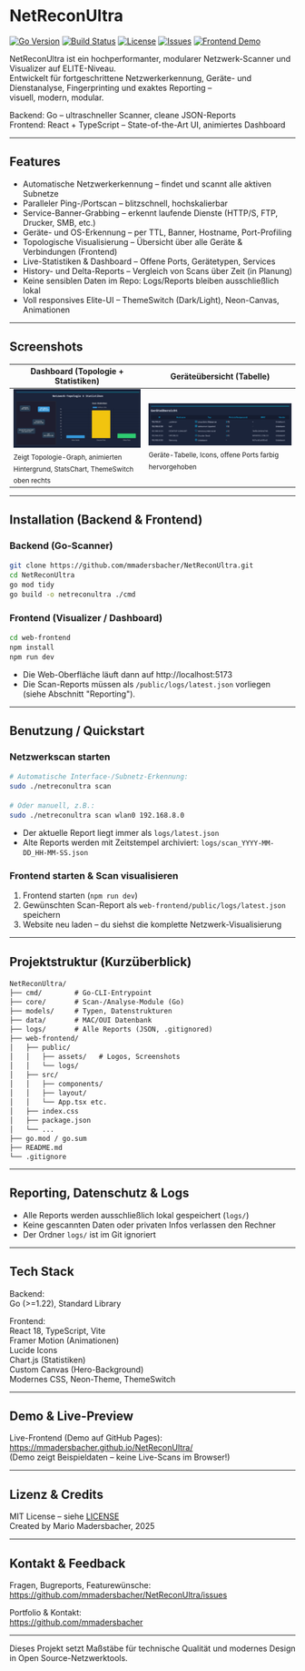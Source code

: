 
# NetReconUltra

[![Go Version](https://img.shields.io/badge/go-%3E=1.22-blue?logo=go)](https://golang.org)
[![Build Status](https://img.shields.io/badge/build-passing-brightgreen)]()
[![License](https://img.shields.io/github/license/mmadersbacher/NetReconUltra)](LICENSE)
[![Issues](https://img.shields.io/github/issues/mmadersbacher/NetReconUltra?color=blue)](https://github.com/mmadersbacher/NetReconUltra/issues)
[![Frontend Demo](https://img.shields.io/badge/frontend-live-blue?logo=react)](https://mmadersbacher.github.io/NetReconUltra/)

NetReconUltra ist ein hochperformanter, modularer Netzwerk-Scanner und Visualizer auf ELITE-Niveau.  
Entwickelt für fortgeschrittene Netzwerkerkennung, Geräte- und Dienstanalyse, Fingerprinting und exaktes Reporting –  
visuell, modern, modular.

Backend: Go – ultraschneller Scanner, cleane JSON-Reports  
Frontend: React + TypeScript – State-of-the-Art UI, animiertes Dashboard

---

## Features

- Automatische Netzwerkerkennung – findet und scannt alle aktiven Subnetze
- Paralleler Ping-/Portscan – blitzschnell, hochskalierbar
- Service-Banner-Grabbing – erkennt laufende Dienste (HTTP/S, FTP, Drucker, SMB, etc.)
- Geräte- und OS-Erkennung – per TTL, Banner, Hostname, Port-Profiling
- Topologische Visualisierung – Übersicht über alle Geräte & Verbindungen (Frontend)
- Live-Statistiken & Dashboard – Offene Ports, Gerätetypen, Services
- History- und Delta-Reports – Vergleich von Scans über Zeit (in Planung)
- Keine sensiblen Daten im Repo: Logs/Reports bleiben ausschließlich lokal
- Voll responsives Elite-UI – ThemeSwitch (Dark/Light), Neon-Canvas, Animationen

---

## Screenshots

| Dashboard (Topologie + Statistiken) | Geräteübersicht (Tabelle) |
|-------------------------------------|--------------------------|
| ![Dashboard Screenshot](/web-frontend/public/screenshot-dashboard.png)<br><sub>Zeigt Topologie-Graph, animierten Hintergrund, StatsChart, ThemeSwitch oben rechts</sub> | ![Devices Screenshot](./web-frontend/public/screenshot-devices.png)<br><sub>Geräte-Tabelle, Icons, offene Ports farbig hervorgehoben</sub> |


---

## Installation (Backend & Frontend)

### Backend (Go-Scanner)

```bash
git clone https://github.com/mmadersbacher/NetReconUltra.git
cd NetReconUltra
go mod tidy
go build -o netreconultra ./cmd
```

### Frontend (Visualizer / Dashboard)

```bash
cd web-frontend
npm install
npm run dev
```

- Die Web-Oberfläche läuft dann auf http://localhost:5173  
- Die Scan-Reports müssen als `/public/logs/latest.json` vorliegen (siehe Abschnitt "Reporting").

---

## Benutzung / Quickstart

### Netzwerkscan starten

```bash
# Automatische Interface-/Subnetz-Erkennung:
sudo ./netreconultra scan

# Oder manuell, z.B.:
sudo ./netreconultra scan wlan0 192.168.8.0
```

- Der aktuelle Report liegt immer als `logs/latest.json`
- Alte Reports werden mit Zeitstempel archiviert: `logs/scan_YYYY-MM-DD_HH-MM-SS.json`

### Frontend starten & Scan visualisieren

1. Frontend starten (`npm run dev`)
2. Gewünschten Scan-Report als `web-frontend/public/logs/latest.json` speichern
3. Website neu laden – du siehst die komplette Netzwerk-Visualisierung

---

## Projektstruktur (Kurzüberblick)

```text
NetReconUltra/
├── cmd/        # Go-CLI-Entrypoint
├── core/       # Scan-/Analyse-Module (Go)
├── models/     # Typen, Datenstrukturen
├── data/       # MAC/OUI Datenbank
├── logs/       # Alle Reports (JSON, .gitignored)
├── web-frontend/
│   ├── public/
│   │   ├── assets/   # Logos, Screenshots
│   │   └── logs/
│   ├── src/
│   │   ├── components/
│   │   ├── layout/
│   │   └── App.tsx etc.
│   ├── index.css
│   ├── package.json
│   └── ...
├── go.mod / go.sum
├── README.md
└── .gitignore
```

---

## Reporting, Datenschutz & Logs

- Alle Reports werden ausschließlich lokal gespeichert (`logs/`)
- Keine gescannten Daten oder privaten Infos verlassen den Rechner
- Der Ordner `logs/` ist im Git ignoriert

---

## Tech Stack

Backend:  
Go (>=1.22), Standard Library

Frontend:  
React 18, TypeScript, Vite  
Framer Motion (Animationen)  
Lucide Icons  
Chart.js (Statistiken)  
Custom Canvas (Hero-Background)  
Modernes CSS, Neon-Theme, ThemeSwitch

---

## Demo & Live-Preview

Live-Frontend (Demo auf GitHub Pages):  
https://mmadersbacher.github.io/NetReconUltra/  
(Demo zeigt Beispieldaten – keine Live-Scans im Browser!)

---

## Lizenz & Credits

MIT License – siehe [LICENSE](LICENSE)  
Created by Mario Madersbacher, 2025

---

## Kontakt & Feedback

Fragen, Bugreports, Featurewünsche:  
https://github.com/mmadersbacher/NetReconUltra/issues

Portfolio & Kontakt:  
https://github.com/mmadersbacher

---

Dieses Projekt setzt Maßstäbe für technische Qualität und modernes Design in Open Source-Netzwerktools.
